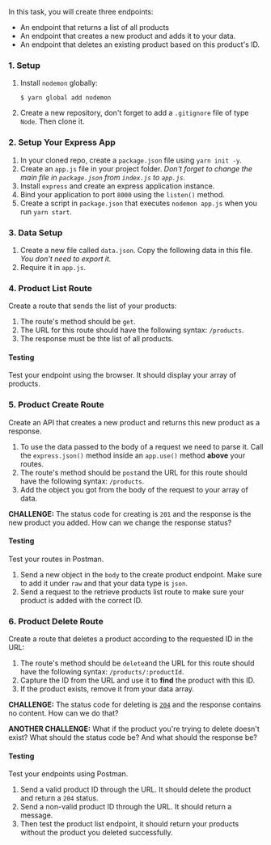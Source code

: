 In this task, you will create three endpoints:
  - An endpoint that returns a list of all products
  - An endpoint that creates a new product and adds it to your data.
  - An endpoint that deletes an existing product based on this product's ID.


### 1. Setup

1. Install `nodemon` globally:

   ```shell
   $ yarn global add nodemon
   ```
2. Create a new repository, don't forget to add a `.gitignore` file of type `Node`. Then clone it.

### 2. Setup Your Express App

1. In your cloned repo, create a `package.json` file using `yarn init -y`.
2. Create an `app.js` file in your project folder.
   _Don't forget to change the main file in `package.json` from `index.js` to `app.js`._
3. Install `express` and create an express application instance.
4. Bind your application to port `8000` using the `listen()` method.
5. Create a script in `package.json` that executes `nodemon app.js` when you run `yarn start`.

### 3. Data Setup

1. Create a new file called `data.json`. Copy the following data in this file. _You don't need to export it._
2. Require it in `app.js`.

### 4. Product List Route

Create a route that sends the list of your products:

1. The route's method should be `get`.
2. The URL for this route should have the following syntax: `/products`.
3. The response must be thte list of all products.

#### Testing

Test your endpoint using the browser. It should display your array of products.

### 5. Product Create Route

Create an API that creates a new product and returns this new product as a response.

1. To use the data passed to the body of a request we need to parse it. Call the `express.json()` method inside an `app.use()` method **above** your routes.
2. The route's method should be `post`and the URL for this route should have the following syntax: `/products`.
3. Add the object you got from the body of the request to your array of data.

**CHALLENGE:** The status code for creating is `201` and the response is the new product you added. How can we change the response status?

#### Testing

Test your routes in Postman.

1. Send a new object in the `body` to the create product endpoint. Make sure to add it under `raw` and that your data type is `json`.
2. Send a request to the retrieve products list route to make sure your product is added with the correct ID.

### 6. Product Delete Route

Create a route that deletes a product according to the requested ID in the URL:

1. The route's method should be `delete`and the URL for this route should have the following syntax: `/products/:productId`.
2. Capture the ID from the URL and use it to **find** the product with this ID.
3. If the product exists, remove it from your data array.

**CHALLENGE:** The status code for deleting is [`204`](https://developer.mozilla.org/en-US/docs/Web/HTTP/Status/204) and the response contains no content. How can we do that?

**ANOTHER CHALLENGE:** What if the product you're trying to delete doesn't exist? What should the status code be? And what should the response be?


#### Testing

Test your endpoints using Postman.

1. Send a valid product ID through the URL. It should delete the product and return a `204` status.
2. Send a non-valid product ID through the URL. It should return a message.
3. Then test the product list endpoint, it should return your products without the product you deleted successfully.
